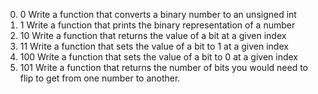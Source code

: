 0. 0
Write a function that converts a binary number to an unsigned int
1. 1
Write a function that prints the binary representation of a number
2. 10
Write a function that returns the value of a bit at a given index
3. 11
Write a function that sets the value of a bit to 1 at a given index
4. 100
Write a function that sets the value of a bit to 0 at a given index
5. 101
Write a function that returns the number of bits you would need to flip to get from one number to another.

